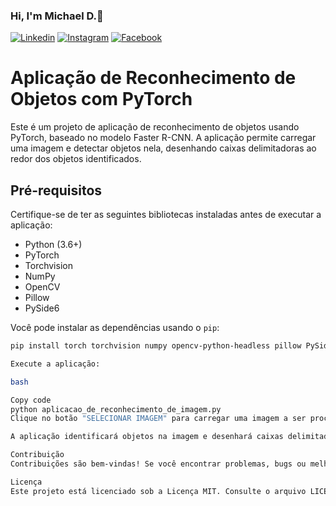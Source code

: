 ### Hi, I'm Michael D.🤙

[![Linkedin](https://img.shields.io/badge/LinkedIn-0077B5?style=for-the-badge&logo=linkedin&logoColor=white)](https://www.linkedin.com/in/michael-douglas-640a11180/)
[![Instagram](https://img.shields.io/badge/Instagram-E4405F?style=for-the-badge&logo=instagram&logoColor=white)](https://www.instagram.com/michael.douglaspdl/)
[![Facebook](https://img.shields.io/badge/Facebook-1877F2?style=for-the-badge&logo=facebook&logoColor=white)](https://web.facebook.com/MikeeD.Cloud9/)

# Aplicação de Reconhecimento de Objetos com PyTorch

Este é um projeto de aplicação de reconhecimento de objetos usando PyTorch, baseado no modelo Faster R-CNN. A aplicação permite carregar uma imagem e detectar objetos nela, desenhando caixas delimitadoras ao redor dos objetos identificados.

## Pré-requisitos

Certifique-se de ter as seguintes bibliotecas instaladas antes de executar a aplicação:

- Python (3.6+)
- PyTorch
- Torchvision
- NumPy
- OpenCV
- Pillow
- PySide6

Você pode instalar as dependências usando o `pip`:

```bash
pip install torch torchvision numpy opencv-python-headless pillow PySide6

Execute a aplicação:

bash

Copy code
python aplicacao_de_reconhecimento_de_imagem.py
Clique no botão "SELECIONAR IMAGEM" para carregar uma imagem a ser processada.

A aplicação identificará objetos na imagem e desenhará caixas delimitadoras ao redor deles.

Contribuição
Contribuições são bem-vindas! Se você encontrar problemas, bugs ou melhorias a serem feitas, sinta-se à vontade para abrir uma issue ou enviar um pull request.

Licença
Este projeto está licenciado sob a Licença MIT. Consulte o arquivo LICENSE para obter detalhes.
